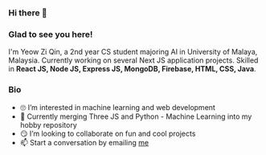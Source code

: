 <!-- <img height="180rem" width="100%" src="https://github.com/halfrost/halfrost/blob/master/icons/header_.png?raw=true" /> -->

### Hi there 👋 
<!-- ![visitors](https://visitor-badge.glitch.me/badge?page_id=page.id) -->

### Glad to see you here! 

I'm Yeow Zi Qin, a 2nd year CS student majoring AI in University of Malaya, Malaysia. Currently working on several Next JS application projects. Skilled in <strong>React JS, Node JS, Express JS, MongoDB, Firebase, HTML, CSS, Java</strong>. 


### Bio

<ul>
<li> 🙄 I’m interested in machine learning and web development </li>
<li> 🏁 Currently merging Three JS and Python - Machine Learning into my hobby repository</li>
<li> 😏 I’m looking to collaborate on fun and cool projects </li>
<li> 📫 Start a conversation by emailing <a href="mailto:ziqinyeow@gmail.com">me</a> </li>
</ul>
<br>
<!-- 

<div style="display=flex">
<img height="180em" src="https://github-readme-stats.vercel.app/api?username=ziqinyeow&show_icons=true&hide_border=true&&count_private=true&include_all_commits=true" />
<a href="https://app.daily.dev/ziq"><img src="https://api.daily.dev/devcards/aa7d7c9eb58d4daa826eb196dd27538e.png?r=s4e" width="400" alt="Yeow Zi Qin's Dev Card"/></a>
</div> -->

<!-- ![Top Langs](https://github-readme-stats.vercel.app/api/top-langs/?username=ziqinyeow&langs_count=8&layout=compact&theme=dracula&hide_border=true) -->
